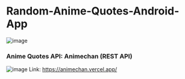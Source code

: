 # Random-Anime-Quotes-Android-App
![image](https://github.com/sarapmagcode/Random-Anime-Quotes-Android-App/assets/85553852/74b6e159-2246-46f5-af44-0bbac97636d1)

### Anime Quotes API: Animechan (REST API)
![image](https://github.com/sarapmagcode/Random-Anime-Quotes-Android-App/assets/85553852/24f03f66-612e-45fa-a8fa-244ed6008565)
Link: https://animechan.vercel.app/
